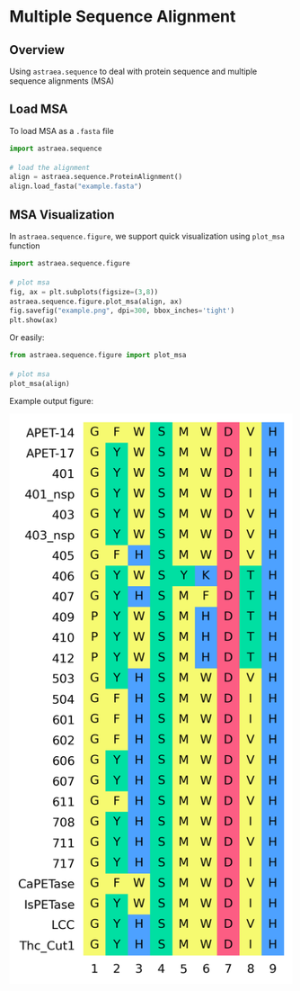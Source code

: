 # Multiple Sequence Alignment

## Overview

Using `astraea.sequence` to deal with protein sequence and multiple sequence alignments (MSA)

## Load MSA

To load MSA as a `.fasta` file

```python
import astraea.sequence

# load the alignment
align = astraea.sequence.ProteinAlignment()
align.load_fasta("example.fasta")
```

## MSA Visualization

In `astraea.sequence.figure`, we support quick visualization using `plot_msa` function

```python
import astraea.sequence.figure

# plot msa
fig, ax = plt.subplots(figsize=(3,8))
astraea.sequence.figure.plot_msa(align, ax)
fig.savefig("example.png", dpi=300, bbox_inches='tight')
plt.show(ax)
```

Or easily:

```python
from astraea.sequence.figure import plot_msa

# plot msa
plot_msa(align)
```

Example output figure:

![msa_plot](image/msa_plot.png)

